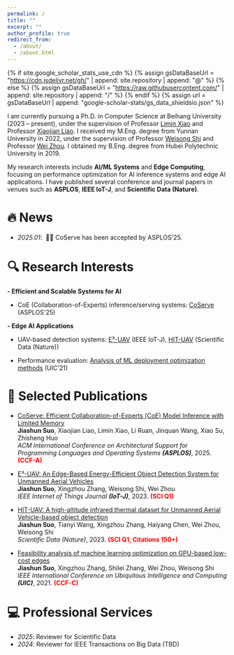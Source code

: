```yaml
---
permalink: /
title: ""
excerpt: ""
author_profile: true
redirect_from: 
  - /about/
  - /about.html
---
```


{% if site.google_scholar_stats_use_cdn %}
{% assign gsDataBaseUrl = "https://cdn.jsdelivr.net/gh/" | append: site.repository | append: "@" %}
{% else %}
{% assign gsDataBaseUrl = "https://raw.githubusercontent.com/" | append: site.repository | append: "/" %}
{% endif %}
{% assign url = gsDataBaseUrl | append: "google-scholar-stats/gs_data_shieldsio.json" %}

<span class='anchor' id='about-me'></span>

I am currently pursuing a Ph.D. in Computer Science at Beihang University (2023 – present), under the supervision of Professor [Limin Xiao](https://scse.buaa.edu.cn/info/1078/2653.htm) and Professor [Xiaojian Liao](https://liaoxiaojian.github.io/). 
I received my M.Eng. degree from Yunnan University in 2022, under the supervision of Professor [Weisong Shi](https://weisongshi.org/) and Professor [Wei Zhou](http://www.sei.ynu.edu.cn/info/1023/1106.htm). 
I obtained my B.Eng. degree from Hubei Polytechnic University in 2019.

My research interests include **AI/ML Systems** and **Edge Computing**, focusing on performance optimization for AI inference systems and edge AI applications. 
I have published several conference and journal papers in venues such as **ASPLOS**, **IEEE IoT-J**, and **Scientific Data (Nature)**.

<span class='anchor' id='news'></span>

# 🔥 News
- *2025.01*: &nbsp;🎉🎉 CoServe has been accepted by ASPLOS'25.

<span class='anchor' id='research-interests'></span>

# 🔍 Research Interests
**- Efficient and Scalable Systems for AI**  
- CoE (Collaboration-of-Experts) inference/serving systems: [CoServe](https://arxiv.org/pdf/2503.02354) (ASPLOS'25)

**- Edge AI Applications**  
- UAV-based detection systems: [E³-UAV](https://arxiv.org/pdf/2308.04774) (IEEE IoT-J), [HIT-UAV](https://doi.org/10.1038/s41597-023-02066-6) (Scientific Data (Nature))

- Performance evaluation: [Analysis of ML deployment optimization methods](https://doi.org/10.1109/SWC50871.2021.00022) (UIC'21)

<span class='anchor' id='selected-publications'></span>

# 📝 Selected Publications
- [CoServe: Efficient Collaboration-of-Experts (CoE) Model Inference with Limited Memory](https://arxiv.org/pdf/2503.02354)  
**Jiashun Suo**, Xiaojian Liao, Limin Xiao, Li Ruan, Jinquan Wang, Xiao Su, Zhisheng Huo  
*ACM International Conference on Architectural Support for Programming Languages and Operating Systems **(ASPLOS)***, 2025. <span style="color:red">**(CCF-A)**</span>

- [E³-UAV: An Edge-Based Energy-Efficient Object Detection System for Unmanned Aerial Vehicles](https://arxiv.org/pdf/2308.04774)  
**Jiashun Suo**, Xingzhou Zhang, Weisong Shi, Wei Zhou  
*IEEE Internet of Things Journal **(IoT-J)***, 2023. <span style="color:red">**(SCI Q1)**</span>

- [HIT-UAV: A high-altitude infrared thermal dataset for Unmanned Aerial Vehicle-based object detection](https://doi.org/10.1038/s41597-023-02066-6)  
**Jiashun Suo**, Tianyi Wang, Xingzhou Zhang, Haiyang Chen, Wei Zhou, Weisong Shi  
*Scientific Data (Nature)*, 2023. <span style="color:red">**(SCI Q1, Citations 150+)**</span>

- [Feasibility analysis of machine learning optimization on GPU-based low-cost edges](https://doi.org/10.1109/SWC50871.2021.00022)  
**Jiashun Suo**, Xingzhou Zhang, Shilei Zhang, Wei Zhou, Weisong Shi  
*IEEE International Conference on Ubiquitous Intelligence and Computing **(UIC)***, 2021. <span style="color:red">**(CCF-C)**</span>

<span class='anchor' id='professional-services'></span>

# 💻 Professional Services
- *2025*: Reviewer for Scientific Data
- *2024*: Reviewer for IEEE Transactions on Big Data (TBD)
